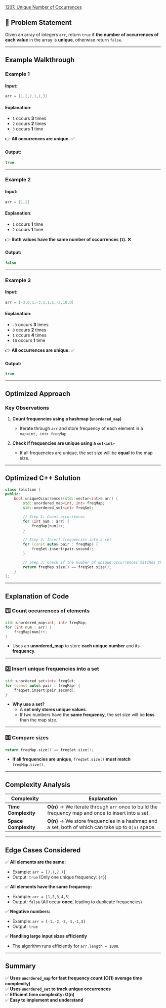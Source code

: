 [1207. Unique Number of Occurrences](https://leetcode.com/problems/unique-number-of-occurrences/description/?envType=study-plan-v2&envId=leetcode-75)

## **📌 Problem Statement**
Given an array of integers `arr`, return `true` if **the number of occurrences of each value** in the array is **unique**, otherwise return `false`.

---

## **Example Walkthrough**
### **Example 1**
#### **Input:**  
```cpp
arr = [1,2,2,1,1,3]
```
#### **Explanation:**
- `1` occurs **3** times  
- `2` occurs **2** times  
- `3` occurs **1** time  

👉 **All occurrences are unique.** ✅

#### **Output:**  
```cpp
true
```

---

### **Example 2**
#### **Input:**  
```cpp
arr = [1,2]
```
#### **Explanation:**
- `1` occurs **1** time  
- `2` occurs **1** time  

👉 **Both values have the same number of occurrences (`1`).** ❌

#### **Output:**  
```cpp
false
```

---

### **Example 3**
#### **Input:**  
```cpp
arr = [-3,0,1,-3,1,1,1,-3,10,0]
```
#### **Explanation:**
- `-3` occurs **3** times  
- `0` occurs **2** times  
- `1` occurs **4** times  
- `10` occurs **1** time  

👉 **All occurrences are unique.** ✅

#### **Output:**  
```cpp
true
```

---

## **Optimized Approach**
### **Key Observations**
1. **Count frequencies using a hashmap (`unordered_map`)**
   - Iterate through `arr` and store frequency of each element in a `map<int, int> freqMap`.

2. **Check if frequencies are unique using a `set<int>`**
   - If all frequencies are unique, the set size will be **equal** to the map size.

---

## **Optimized C++ Solution**
```cpp
class Solution { 
public:
    bool uniqueOccurrences(std::vector<int>& arr) {
        std::unordered_map<int, int> freqMap;
        std::unordered_set<int> freqSet;

        // Step 1: Count occurrences
        for (int num : arr) {
            freqMap[num]++;
        }
        
        // Step 2: Insert frequencies into a set
        for (const auto& pair : freqMap) {
            freqSet.insert(pair.second);
        }

        // Step 3: Check if the number of unique occurrences matches the number of keys
        return freqMap.size() == freqSet.size();
    }
};
```

---

## **Explanation of Code**
### **1️⃣ Count occurrences of elements**
```cpp
std::unordered_map<int, int> freqMap;
for (int num : arr) {
    freqMap[num]++;
}
```
- Uses an **unordered_map** to store **each unique number** and its **frequency**.

---

### **2️⃣ Insert unique frequencies into a set**
```cpp
std::unordered_set<int> freqSet;
for (const auto& pair : freqMap) {
    freqSet.insert(pair.second);
}
```
- **Why use a set?**  
  - A **set only stores unique values**.
  - If two numbers have the **same frequency**, the set size will be **less** than the map size.

---

### **3️⃣ Compare sizes**
```cpp
return freqMap.size() == freqSet.size();
```
- **If all frequencies are unique**, `freqSet.size()` **must match** `freqMap.size()`.

---

## **Complexity Analysis**
| Complexity | Explanation |
|------------|------------|
| **Time Complexity** | **O(n)** → We iterate through `arr` once to build the frequency map and once to insert into a set. |
| **Space Complexity** | **O(n)** → We store frequencies in a hashmap and a set, both of which can take up to `O(n)` space. |

---

## **Edge Cases Considered**
✅ **All elements are the same:**  
   - Example: `arr = [7,7,7,7]`  
   - Output: `true` (Only one unique frequency: `{4}`)

✅ **All elements have the same frequency:**  
   - Example: `arr = [1,2,3,4,5]`  
   - Output: `false` (All occur **once**, leading to duplicate frequencies)

✅ **Negative numbers:**  
   - Example: `arr = [-1,-2,-2,-1,-1,3]`  
   - Output: `true`

✅ **Handling large input sizes efficiently**  
   - The algorithm runs efficiently for `arr.length = 1000`.

---

## **Summary**
✅ **Uses `unordered_map` for fast frequency count (O(1) average time complexity)**  
✅ **Uses `unordered_set` to track unique occurrences**  
✅ **Efficient time complexity: O(n)**  
✅ **Easy to implement and understand**  
